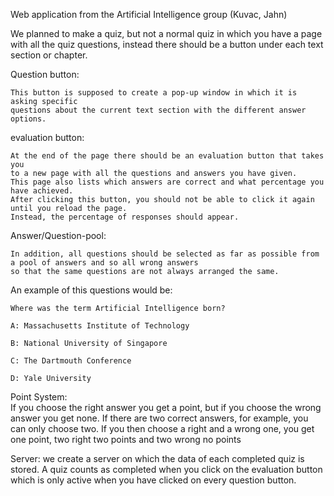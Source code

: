 Web application from the Artificial Intelligence group (Kuvac, Jahn)

We planned to make a quiz, 
but not a normal quiz in which you have a page with all the quiz questions, 
instead there should be a button under each text section or chapter. 

Question button:

	This button is supposed to create a pop-up window in which it is asking specific 
	questions about the current text section with the different answer options.

 
evaluation button:

	At the end of the page there should be an evaluation button that takes you 
	to a new page with all the questions and answers you have given.
	This page also lists which answers are correct and what percentage you have achieved.
	After clicking this button, you should not be able to click it again until you reload the page. 
	Instead, the percentage of responses should appear.


Answer/Question-pool:

	In addition, all questions should be selected as far as possible from a pool of answers and so all wrong answers
	so that the same questions are not always arranged the same.


An example of this questions would be:

	Where was the term Artificial Intelligence born?

	A: Massachusetts Institute of Technology

	B: National University of Singapore
	
	C: The Dartmouth Conference

	D: Yale University


Point System:	
	If you choose the right answer you get a point, but if you choose the wrong answer you get none.
	If there are two correct answers, for example, you can only choose two. If you then choose a right 
	and a wrong one, you get one point, two right two points and two wrong no points


Server:
	we create a server on which the data of each completed quiz is stored.
	A quiz counts as completed when you click on the evaluation button which is only active when you have clicked on every question button.
